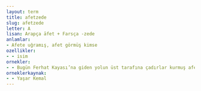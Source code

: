 ```yaml
---
layout: term
title: afetzede
slug: afetzede
letter: A
lisan: Arapça āfet + Farsça -zede
anlamlar:
- Afete uğramış, afet görmüş kimse
ozellikler:
- - isim
ornekler:
- - Bugün Ferhat Kayası’na giden yolun üst tarafına çadırlar kurmuş afetzedelerle görüşmüştüm.
orneklerkaynak:
- - Yaşar Kemal
---
```

